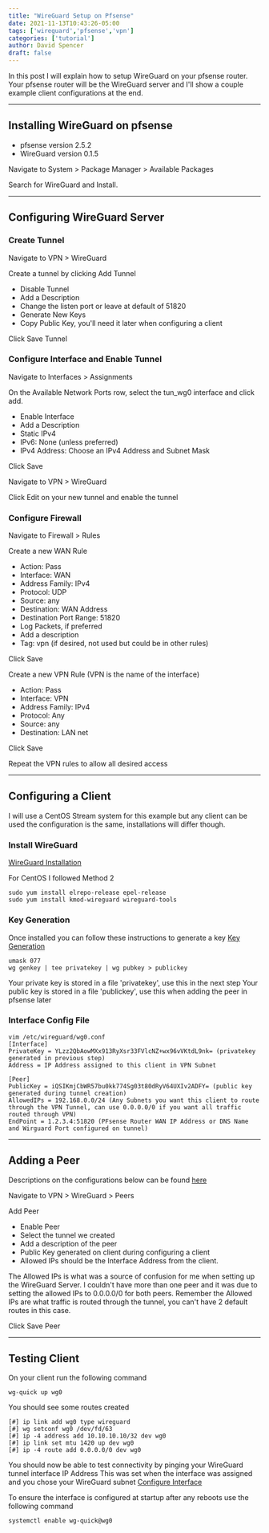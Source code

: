 ```yaml
---
title: "WireGuard Setup on Pfsense"
date: 2021-11-13T10:43:26-05:00
tags: ['wireguard','pfsense','vpn']
categories: ['tutorial']
author: David Spencer
draft: false
---
```


In this post I will explain how to setup WireGuard on your pfsense router. Your
pfsense router will be the WireGuard server and I'll show a couple example client
configurations at the end.

---

## Installing WireGuard on pfsense

- pfsense version 2.5.2
- WireGuard version 0.1.5

Navigate to System > Package Manager > Available Packages

Search for WireGuard and Install.

---

## Configuring WireGuard Server

### Create Tunnel

Navigate to VPN > WireGuard

Create a tunnel by clicking Add Tunnel

- Disable Tunnel
- Add a Description
- Change the listen port or leave at default of 51820
- Generate New Keys
- Copy Public Key, you'll need it later when configuring a client

Click Save Tunnel

### Configure Interface and Enable Tunnel

Navigate to Interfaces > Assignments

On the Available Network Ports row, select the tun_wg0 interface and click add.

- Enable Interface
- Add a Description
- Static IPv4
- IPv6: None (unless preferred)
- IPv4 Address: Choose an IPv4 Address and Subnet Mask

Click Save

Navigate to VPN > WireGuard

Click Edit on your new tunnel and enable the tunnel

### Configure Firewall

Navigate to Firewall > Rules

Create a new WAN Rule

- Action: Pass
- Interface: WAN
- Address Family: IPv4
- Protocol: UDP
- Source: any
- Destination: WAN Address
- Destination Port Range: 51820
- Log Packets, if preferred
- Add a description
- Tag: vpn (if desired, not used but could be in other rules)

Click Save

Create a new VPN Rule (VPN is the name of the interface)

- Action: Pass
- Interface: VPN
- Address Family: IPv4
- Protocol: Any
- Source: any
- Destination: LAN net

Click Save

Repeat the VPN rules to allow all desired access

---

## Configuring a Client

I will use a CentOS Stream system for this example but any client can be used
the configuration is the same, installations will differ though.

### Install WireGuard

[WireGuard Installation](https://www.wireguard.com/install/)

For CentOS I followed Method 2

```
sudo yum install elrepo-release epel-release
sudo yum install kmod-wireguard wireguard-tools
```

### Key Generation

Once installed you can follow these instructions to generate a key [Key Generation](https://www.wireguard.com/quickstart/#key-generation)

```
umask 077
wg genkey | tee privatekey | wg pubkey > publickey
```

Your private key is stored in a file 'privatekey', use this in the next step
Your public key is stored in a file 'publickey', use this when adding the peer in pfsense later

### Interface Config File

```
vim /etc/wireguard/wg0.conf
[Interface]
PrivateKey = YLzz2QbAowMXx913RyXsr33FVlcNZ+wx96vVKtdL9nk= (privatekey generated in previous step)
Address = IP Address assigned to this client in VPN Subnet

[Peer]
PublicKey = iQSIKmjCbWR57bu0kk774Sg03t80dRyV64UXIv2ADFY= (public key generated during tunnel creation)
AllowedIPs = 192.168.0.0/24 (Any Subnets you want this client to route through the VPN Tunnel, can use 0.0.0.0/0 if you want all traffic routed through VPN)
EndPoint = 1.2.3.4:51820 (PFsense Router WAN IP Address or DNS Name and Wirguard Port configured on tunnel)
```

---

## Adding a Peer

Descriptions on the configurations below can be found [here](https://docs.netgate.com/pfsense/en/latest/vpn/wireguard/settings.html#wireguard-settings-peer)

Navigate to VPN > WireGuard > Peers

Add Peer

- Enable Peer
- Select the tunnel we created
- Add a description of the peer
- Public Key generated on client during configuring a client
- Allowed IPs should be the Interface Address from the client.

The Allowed IPs is what was a source of confusion for me when setting up the WireGuard Server.
I couldn't have more than one peer and it was due to setting the allowed IPs to 0.0.0.0/0 for both peers.
Remember the Allowed IPs are what traffic is routed through the tunnel, you can't have 2 default routes in this case.

Click Save Peer

---

## Testing Client

On your client run the following command

```
wg-quick up wg0
```

You should see some routes created

```
[#] ip link add wg0 type wireguard
[#] wg setconf wg0 /dev/fd/63
[#] ip -4 address add 10.10.10.10/32 dev wg0
[#] ip link set mtu 1420 up dev wg0
[#] ip -4 route add 0.0.0.0/0 dev wg0
```

You should now be able to test connectivity by pinging your WireGuard tunnel interface IP Address
This was set when the interface was assigned and you chose your WireGuard subnet [Configure Interface](#configure-interface)

To ensure the interface is configured at startup after any reboots use the following command

```
systemctl enable wg-quick@wg0
```
